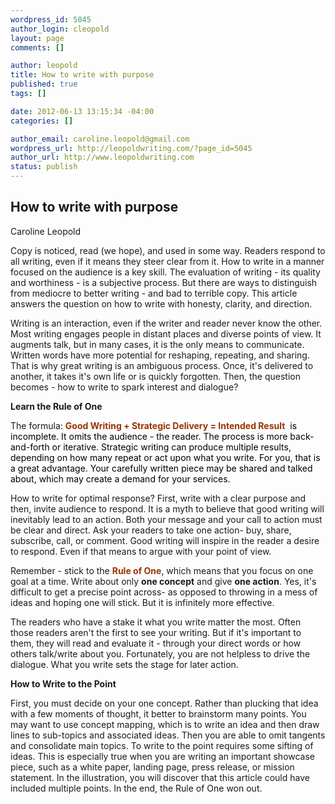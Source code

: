 ```yaml
--- 
wordpress_id: 5045
author_login: cleopold
layout: page
comments: []

author: leopold
title: How to write with purpose
published: true
tags: []

date: 2012-06-13 13:15:34 -04:00
categories: []

author_email: caroline.leopold@gmail.com
wordpress_url: http://leopoldwriting.com/?page_id=5045
author_url: http://www.leopoldwriting.com
status: publish
---
```

<h2>How to write with purpose</h2>
Caroline Leopold

Copy is noticed, read (we hope), and used in some way. Readers respond to all writing, even if it means they steer clear from it. How to write in a manner focused on the audience is a key skill. The evaluation of writing - its quality and worthiness - is a subjective process. But there are ways to distinguish from mediocre to better writing - and bad to terrible copy. This article answers the question on how to write with honesty, clarity, and direction.

Writing is an interaction, even if the writer and reader never know the other. Most writing engages people in distant places and diverse points of view. It augments talk, but in many cases, it is the only means to communicate. Written words have more potential for reshaping, repeating, and sharing. That is why great writing is an ambiguous process. Once, it's delivered to another, it takes it's own life or is quickly forgotten. Then, the question becomes - how to write to spark interest and dialogue?

<strong>Learn the Rule of One </strong>

The formula: <strong><span style="color: #993300;">Good Writing + Strategic Delivery = Intended Result</span></strong>  <span style="color: #000000;">is incomplete. It omits the audience - the reader. The process is more back-and-forth or iterative. Strategic writing can produce multiple results, depending on how many repeat or act upon what you write. For you, that is a great advantage. Your carefully written piece may be shared and talked about, which may create a demand for your services. </span>

How to write for optimal response? First, write with a clear purpose and then, invite audience to respond. It is a myth to believe that good writing will inevitably lead to an action. Both your message and your call to action must be clear and direct. Ask your readers to take one action- buy, share, subscribe, call, or comment. Good writing will inspire in the reader a desire to respond. Even if that means to argue with your point of view.

Remember - stick to the <strong><span style="color: #993300;">Rule of One</span></strong>, which means that you focus on one goal at a time. Write about only <strong>one concept</strong> and give <strong>one action</strong>. Yes, it's difficult to get a precise point across- as opposed to throwing in a mess of ideas and hoping one will stick. But it is infinitely more effective.

The readers who have a stake it what you write matter the most. Often those readers aren't the first to see your writing. But if it's important to them, they will read and evaluate it - through your direct words or how others talk/write about you. Fortunately, you are not helpless to drive the dialogue. What you write sets the stage for later action.

<strong>How to Write to the Point  </strong>

First, you must decide on your one concept. Rather than plucking that idea with a few moments of thought, it better to brainstorm many points. You may want to use concept mapping, which is to write an idea and then draw lines to sub-topics and associated ideas. Then you are able to omit tangents and consolidate main topics. To write to the point requires some sifting of ideas. This is especially true when you are writing an important showcase piece, such as a white paper, landing page, press release, or mission statement. In the illustration, you will discover that this article could have included multiple points. In the end, the Rule of One won out.

&nbsp;

&nbsp;
